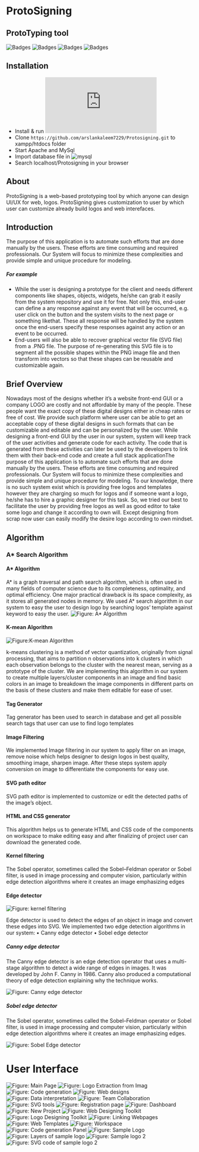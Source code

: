 # ProtoSigning

## ProtoTyping tool


![Badges](https://img.shields.io/github/issues/arslankaleem7229/Protosigning)	![Badges](https://img.shields.io/github/forks/arslankaleem7229/Protosigning)	![Badges](https://img.shields.io/github/stars/arslankaleem7229/Protosigning)	![Badges](https://img.shields.io/github/license/arslankaleem7229/Protosigning)


## Installation

 - Install & run ![xampp](https://www.apachefriends.org/index.html)
 - Clone `https://github.com/arslankaleem7229/Protosigning.git` to xampp/htdocs folder
 - Start Apache and MySql
 - Import database file in ![mysql](http://localhost/phpmyadmin/) 
 - Search localhost/Protosigning in your browser


## About
ProtoSigning is a web-based prototyping tool by which anyone can design UI/UX for web, logos. ProtoSigning gives customization to user by which user can customize already build logos and web interefaces.

## Introduction
The purpose of this application is to automate such efforts that are done manually by the users. These efforts are time consuming and required professionals. Our System will focus to minimize these complexities and provide simple and unique procedure for modeling.
##### For example
* While the user is designing a prototype for the client and needs different components like shapes, objects, widgets, he/she can grab it easily from the system repository and use it for free. Not only this, end-user can define a any response against any event that will be occurred, e.g. user click on the button and the system visits to the next page or something likethat. These all response will be handled by the system once the end-users specify these responses against any action or an event to be occurred. 
*  End-users will also be able to recover graphical vector file (SVG file) from a .PNG file. The purpose of re-generating this SVG file is to segment all the possible shapes within the PNG image file and then transform into vectors so that these shapes can be reusable and customizable again. 

## Brief Overview
Nowadays most of the designs whether it’s a website front-end GUI or a company LOGO are costly and not affordable by many of the people. These people want the exact copy of these digital designs either in cheap rates or free of cost. We provide such platform where user can be able to get an acceptable copy of these digital designs in such formats that can be customizable and editable and can be personalized by the user. While designing a front-end GUI by the user in our system, system will keep track of the user activities and generate code for each activity. The code that is generated from these activities can later be used by the developers to link them with their back-end code and create a full stack applicationThe purpose of this application is to automate such efforts that are done manually by the users. 
These efforts are time consuming and required professionals. Our System will focus to minimize these complexities and provide simple and unique procedure for modeling. To our knowledge, there is no such system exist which is providing free logos and templates however they are charging so much for logos and if someone want a logo, he/she has to hire a graphic designer for this task. So, we tried our best to facilitate the user by providing free logos as well as good editor to take some logo and change it according to own will. Except designing from scrap now user can easily modify the desire logo according to own mindset. 


## Algorithm

### A* Search Algorithm

#### A* Algorithm

A\* is a graph traversal and path search algorithm, which is often used in many fields of computer science due to its completeness, optimality, and optimal efficiency. One major practical drawback is its space complexity, as it stores all generated nodes in memory. We used A* search algorithm in our system to easy the user to design logo by searching logos’ template against keyword to easy the user.
 ![Figure: A* Algorithm](https://github.com/arslankaleem7229/Protosigning/blob/master/Screenshots/Algorithms/Astar.jpg)
#### K-mean Algorithm

![Figure:K-mean Algorithm](https://github.com/arslankaleem7229/Protosigning/blob/master/Screenshots/Algorithms/Kmean.png)

k-means clustering is a method of vector quantization, originally from signal processing, that aims to partition n observations into k clusters in which each observation belongs to the cluster with the nearest mean, serving as a prototype of the cluster. We are implementing this algorithm in our system to create multiple layers/cluster components in an image and find basic colors in an image to breakdown the image components in different parts on the basis of these clusters and make them editable for ease of user.

####	Tag Generator

Tag generator has been used to search in database and get all possible search tags that user can use to find logo templates

####	Image Filtering

We implemented Image filtering in our system to apply filter on an image, remove noise which helps designer to design logos in best quality, smoothing image, sharpen image. After these steps system apply conversion on image to differentiate the components for easy use.

####	SVG path editor

SVG path editor is implemented to customize or edit the detected paths of the image’s object.

####	HTML and CSS generator

This algorithm helps us to generate HTML and CSS code of the components on workspace to make editing easy and after finalizing of project user can download the generated code.
 
####	Kernel filtering

The Sobel operator, sometimes called the Sobel–Feldman operator or Sobel filter, is used in image processing and computer vision, particularly within edge detection algorithms where it creates an image emphasizing edges

 

####	Edge detector
 
![Figure: kernel filtering](https://github.com/arslankaleem7229/Protosigning/blob/master/Screenshots/Algorithms/Kernelfiltering.png)
 

Edge detector is used to detect the edges of an object in image and convert these edges into SVG. We implemented two edge detection algorithms in our system:
•	Canny edge detector
•	Sobel edge detector

#####	Canny edge detector
The Canny edge detector is an edge detection operator that uses a multi-stage algorithm to detect a wide range of edges in images. It was developed by John F. Canny in 1986. Canny also produced a computational theory of edge detection explaining why the technique works.
 
![Figure: Canny edge detector](https://github.com/arslankaleem7229/Protosigning/blob/master/Screenshots/Algorithms/CannyEdgeDetector.png)
 
#####	Sobel edge detector
The Sobel operator, sometimes called the Sobel–Feldman operator or Sobel filter, is used in image processing and computer vision, particularly within edge detection algorithms where it creates an image emphasizing edges.

![Figure: Sobel Edge detector](https://github.com/arslankaleem7229/Protosigning/blob/master/Screenshots/Algorithms/SobelEdgeDetctor.png)

# User Interface

![Figure: Main Page](https://github.com/arslankaleem7229/Protosigning/blob/master/Screenshots/1.PNG)
![Figure: Logo Extraction from Imag](https://github.com/arslankaleem7229/Protosigning/blob/master/Screenshots/2.PNG)
![Figure: Code generation](https://github.com/arslankaleem7229/Protosigning/blob/master/Screenshots/3.PNG)
![Figure: Web designs](https://github.com/arslankaleem7229/Protosigning/blob/master/Screenshots/4.PNG)
![Figure: Data interpretation](https://github.com/arslankaleem7229/Protosigning/blob/master/Screenshots/5.PNG)
![Figure: Team Collaboration](https://github.com/arslankaleem7229/Protosigning/blob/master/Screenshots/6.PNG)
![Figure: SVG tools](https://github.com/arslankaleem7229/Protosigning/blob/master/Screenshots/7.PNG)
![Figure: Registration page](https://github.com/arslankaleem7229/Protosigning/blob/master/Screenshots/8.PNG)
![Figure: Dashboard](https://github.com/arslankaleem7229/Protosigning/blob/master/Screenshots/9.PNG)
![Figure: New Project](https://github.com/arslankaleem7229/Protosigning/blob/master/Screenshots/10.PNG)
![Figure: Web Designing Toolkit](https://github.com/arslankaleem7229/Protosigning/blob/master/Screenshots/11.PNG)
![Figure: Logo Designing Toolkit](https://github.com/arslankaleem7229/Protosigning/blob/master/Screenshots/12.PNG)
![Figure: Linking Webpages](https://github.com/arslankaleem7229/Protosigning/blob/master/Screenshots/13.PNG)
![Figure: Web Templates](https://github.com/arslankaleem7229/Protosigning/blob/master/Screenshots/14.PNG)
![Figure: Workspace](https://github.com/arslankaleem7229/Protosigning/blob/master/Screenshots/15.PNG)
![Figure: Code generation Panel](https://github.com/arslankaleem7229/Protosigning/blob/master/Screenshots/16.PNG)
![Figure: Sample Logo](https://github.com/arslankaleem7229/Protosigning/blob/master/Screenshots/17.PNG)
![Figure: Layers of sample logo](https://github.com/arslankaleem7229/Protosigning/blob/master/Screenshots/18.PNG)
![Figure: Sample logo 2](https://github.com/arslankaleem7229/Protosigning/blob/master/Screenshots/19.PNG)
![Figure: SVG code of sample logo 2](https://github.com/arslankaleem7229/Protosigning/blob/master/Screenshots/20.PNG)
 
